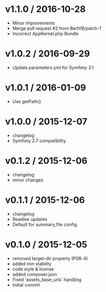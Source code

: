 
v1.1.0 / 2016-10-28
==================

  * Minor improvements
  * Merge pull request #2 from BartVB/patch-1
  * Incorrect AppKernel.php Bundle

v1.0.2 / 2016-09-29
===================

  * Update parameters.yml for Symfony 3.1

v1.0.1 / 2016-01-09
===================

  * Use getPath()

v1.0.0 / 2015-12-07
===================

  * changelog
  * Symfony 2.7 compatibility

v0.1.2 / 2015-12-06
===================

  * changelog
  * minor changes

v0.1.1 / 2015-12-06
===================

  * changelog
  * Readme updates
  * Default for summary_file config

v0.1.0 / 2015-12-05
===================

  * removed target-dir property (PSR-4)
  * added min stability
  * code style & license
  * added composer.json
  * Fixed 'assets_base_urls' handling
  * Initial commit

